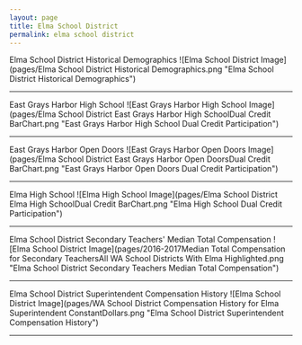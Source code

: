 ```yaml
---
layout: page
title: Elma School District
permalink: elma school district
---
```



Elma School District Historical Demographics
![Elma School District Image](pages/Elma School District Historical Demographics.png "Elma School District Historical Demographics")

___

East Grays Harbor High School
![East Grays Harbor High School Image](pages/Elma School District East Grays Harbor High SchoolDual Credit BarChart.png "East Grays Harbor High School Dual Credit Participation")

___

East Grays Harbor Open Doors
![East Grays Harbor Open Doors Image](pages/Elma School District East Grays Harbor Open DoorsDual Credit BarChart.png "East Grays Harbor Open Doors Dual Credit Participation")

___

Elma High School
![Elma High School Image](pages/Elma School District Elma High SchoolDual Credit BarChart.png "Elma High School Dual Credit Participation")

___

Elma School District Secondary Teachers' Median Total Compensation
![Elma School District Image](pages/2016-2017Median Total Compensation for Secondary TeachersAll WA School Districts With Elma Highlighted.png "Elma School District Secondary Teachers Median Total Compensation")

___

Elma School District Superintendent Compensation History
![Elma School District Image](pages/WA School District Compensation History for Elma Superintendent ConstantDollars.png "Elma School District Superintendent Compensation History")

___

